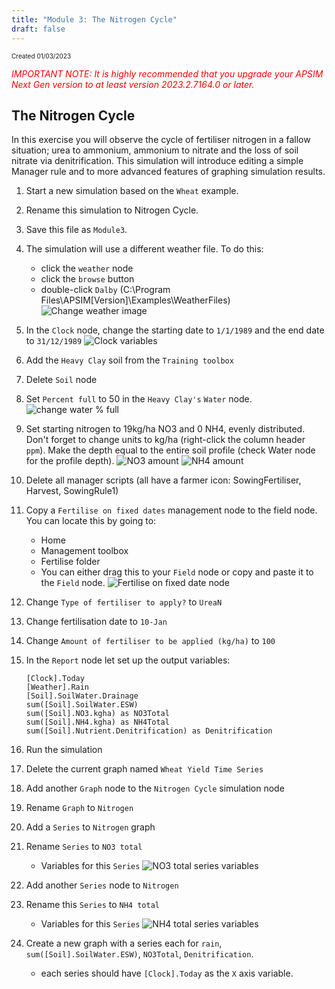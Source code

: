 ```yaml
---
title: "Module 3: The Nitrogen Cycle"
draft: false
---
```

<p style="font-size: 10px">Created 01/03/2023</p>

<em style="color: red"> IMPORTANT NOTE: It is highly recommended that you upgrade your APSIM Next Gen version to at least version 2023.2.7164.0 or later.</em>

## The Nitrogen Cycle

In this exercise you will observe the cycle of fertiliser nitrogen in a fallow situation; urea to ammonium, ammonium to nitrate and the loss of soil nitrate via denitrification. 
This simulation will introduce editing a simple Manager rule and to more advanced features of graphing simulation results.

1. Start a new simulation based on the `Wheat` example.
2. Rename this simulation to Nitrogen Cycle.
3. Save this file as `Module3`.
4. The simulation will use a different weather file. To do this:
	- click the `weather` node
	- click the `browse` button
	- double-click `Dalby` (C:\Program Files\APSIM[Version]\Examples\WeatherFiles)
	![Change weather image](/images/moduleThreeImages/img1.png)
5. In the `Clock` node, change the starting date to `1/1/1989` and the end date to `31/12/1989`
	![Clock variables](/images/moduleThreeImages/img2.png)
6. Add the `Heavy Clay` soil from the `Training toolbox`
7. Delete `Soil` node
8. Set `Percent full` to 50 in the `Heavy Clay's` `Water` node.
![change water % full](/images/moduleThreeImages/img3.png)
9. Set starting nitrogen to 19kg/ha NO3 and 0 NH4, evenly distributed. Don't forget to change units to kg/ha (right-click the column header `ppm`). 
Make the depth equal to the entire soil profile (check Water node for the profile depth).
![NO3 amount](/images/moduleThreeImages/img4.png)
![NH4 amount](/images/moduleThreeImages/img5.png)
10. Delete all manager scripts (all have a farmer icon: SowingFertiliser, Harvest, SowingRule1)
11. Copy a `Fertilise on fixed dates` management node to the field node. You can locate this by going to:
	- Home
	- Management toolbox
	- Fertilise folder
	- You can either drag this to your `Field` node or copy and paste it to the `Field` node.
	![Fertilise on fixed date node](/images/moduleThreeImages/img6.png)
12. Change `Type of fertiliser to apply?` to `UreaN`
13. Change fertilisation date to `10-Jan`
14. Change `Amount of fertiliser to be applied (kg/ha)` to `100`
15. In the `Report` node let set up the output variables:

		[Clock].Today
		[Weather].Rain
		[Soil].SoilWater.Drainage
		sum([Soil].SoilWater.ESW)
		sum([Soil].NO3.kgha) as NO3Total
		sum([Soil].NH4.kgha) as NH4Total
		sum([Soil].Nutrient.Denitrification) as Denitrification
	
16. Run the simulation
17. Delete the current graph named `Wheat Yield Time Series`
18. Add another `Graph` node to the `Nitrogen Cycle` simulation node
19. Rename `Graph` to `Nitrogen`
20. Add a `Series` to `Nitrogen` graph
21. Rename `Series` to `NO3 total`
	- Variables for this `Series`
	![NO3 total series variables](/images/moduleThreeImages/img7.png)
22. Add another `Series` node to `Nitrogen`
23. Rename this `Series` to `NH4 total`
	- Variables for this `Series`
	![NH4 total series variables](/images/moduleThreeImages/img8.png)
24. Create a new graph with a series each for `rain`, `sum([Soil].SoilWater.ESW)`, `NO3Total`, `Denitrification`.
	- each series should have `[Clock].Today` as the `X` axis variable.




